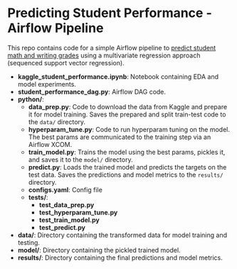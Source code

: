 # Predicting Student Performance - Airflow Pipeline

This repo contains code for a simple Airflow pipeline to [predict student math and writing grades](https://www.kaggle.com/spscientist/students-performance-in-exams?select=StudentsPerformance.csv) using a multivariate regression approach (sequenced support vector regression).

- **kaggle_student_performance.ipynb**: Notebook containing EDA and model experiments.
- **student_performance_dag.py**: Airflow DAG code.
- **python/**:
    - **data_prep.py**: Code to download the data from Kaggle and prepare it for model training. Saves the prepared and split train-test code to the `data/` directory.
    - **hyperparam_tune.py**: Code to run hyperparam tuning on the model. The best params are communicated to the training step via an Airflow XCOM.
    - **train_model.py**: Trains the model using the best params, pickles it, and saves it to the `model/` directory.
    - **predict.py**: Loads the trained model and predicts the targets on the test data. Saves the predictions and model metrics to the `results/` directory.
    - **configs.yaml**: Config file
    - **tests/**:
        - **test_data_prep.py**
        - **test_hyperparam_tune.py**
        - **test_train_model.py**
        - **test_predict.py**
- **data/**: Directory containing the transformed data for model training and testing.
- **model/**: Directory containing the pickled trained model.
- **results/**: Directory containing the final predictions and model metrics. 
